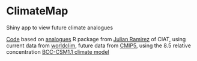 # ClimateMap
Shiny app to view future climate analogues

<a href='https://github.com/jaredzystro/ClimateMap'>Code</a> based on <a href='https://github.com/CIAT-DAPA/analogues'>analogues</a> 
            R package from <a href='https://ccafs.cgiar.org/people/julian-ramirez-villegas'>Julian Ramirez</a> 
            of CIAT, using current data from <a href='https://www.worldclim.org/'>worldclim</a>, 
            future data from <a href='https://pcmdi.llnl.gov/mips/cmip5/'>CMIP5</a>, 
            using the 8.5 relative concentration <a href='https://www.nature.com/articles/s41597-019-0343-8/tables/2'>BCC-CSM1.1 climate model</a>
